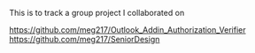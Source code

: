 This is to track a group project I collaborated on

https://github.com/meg217/Outlook_Addin_Authorization_Verifier
https://github.com/meg217/SeniorDesign

